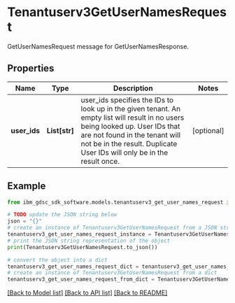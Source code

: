 # Tenantuserv3GetUserNamesRequest

GetUserNamesRequest message for GetUserNamesResponse.

## Properties

Name | Type | Description | Notes
------------ | ------------- | ------------- | -------------
**user_ids** | **List[str]** | user_ids specifies the IDs to look up in the given tenant. An empty list will result in no users being looked up. User IDs that are not found in the tenant will not be in the result. Duplicate User IDs will only be in the result once. | [optional] 

## Example

```python
from ibm_gdsc_sdk_software.models.tenantuserv3_get_user_names_request import Tenantuserv3GetUserNamesRequest

# TODO update the JSON string below
json = "{}"
# create an instance of Tenantuserv3GetUserNamesRequest from a JSON string
tenantuserv3_get_user_names_request_instance = Tenantuserv3GetUserNamesRequest.from_json(json)
# print the JSON string representation of the object
print(Tenantuserv3GetUserNamesRequest.to_json())

# convert the object into a dict
tenantuserv3_get_user_names_request_dict = tenantuserv3_get_user_names_request_instance.to_dict()
# create an instance of Tenantuserv3GetUserNamesRequest from a dict
tenantuserv3_get_user_names_request_from_dict = Tenantuserv3GetUserNamesRequest.from_dict(tenantuserv3_get_user_names_request_dict)
```
[[Back to Model list]](../README.md#documentation-for-models) [[Back to API list]](../README.md#documentation-for-api-endpoints) [[Back to README]](../README.md)


